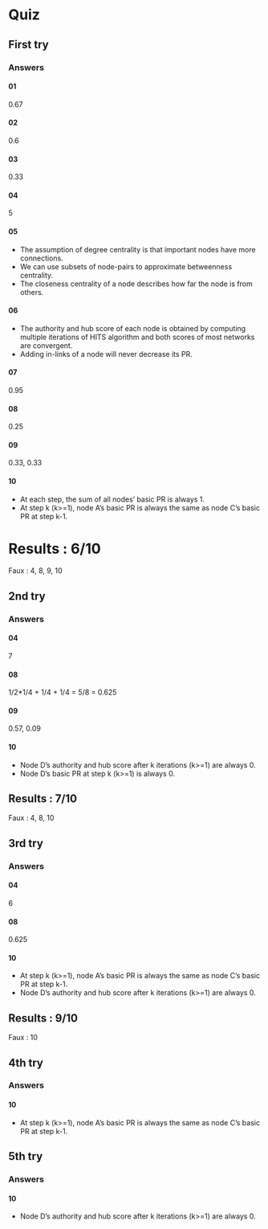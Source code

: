 # Quiz

## First try

### Answers

#### 01
0.67

#### 02
0.6

#### 03
0.33 

#### 04
5

#### 05
- The assumption of degree centrality is that important nodes have more connections.
- We can use subsets of node-pairs to approximate betweenness centrality.
- The closeness centrality of a node describes how far the node is from others.

#### 06
- The authority and hub score of each node is obtained by computing multiple iterations of HITS algorithm and both scores of most networks are convergent.
- Adding in-links of a node will never decrease its PR.

#### 07
0.95

#### 08
0.25

#### 09
0.33, 0.33

#### 10
- At each step, the sum of all nodes’ basic PR is always 1.
- At step k (k>=1), node A’s basic PR is always the same as node C’s basic PR at step k-1.

# Results : 6/10
Faux : 4, 8, 9, 10

## 2nd try

### Answers

#### 04
7

#### 08
1/2*1/4 + 1/4 + 1/4 = 5/8 = 0.625

#### 09
0.57, 0.09

#### 10
- Node D’s authority and hub score after k iterations (k>=1) are always 0.
- Node D’s basic PR at step k (k>=1) is always 0.

## Results : 7/10
Faux : 4, 8, 10

## 3rd try

### Answers

#### 04
6

#### 08
0.625

#### 10
- At step k (k>=1), node A’s basic PR is always the same as node C’s basic PR at step k-1.
- Node D’s authority and hub score after k iterations (k>=1) are always 0.

## Results : 9/10
Faux : 10

## 4th try

### Answers

#### 10
- At step k (k>=1), node A’s basic PR is always the same as node C’s basic PR at step k-1.

## 5th try

### Answers

#### 10
- Node D’s authority and hub score after k iterations (k>=1) are always 0.


